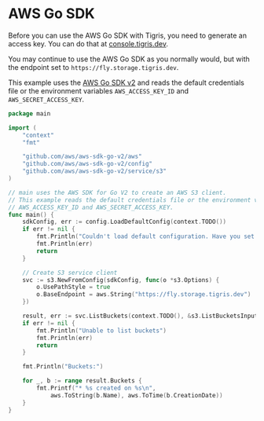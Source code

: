 # AWS Go SDK

Before you can use the AWS Go SDK with Tigris, you need to generate an access
key. You can do that at [console.tigris.dev](https://console.tigris.dev/).

You may continue to use the AWS Go SDK as you normally would, but with the
endpoint set to `https://fly.storage.tigris.dev`.

This example uses the [AWS Go SDK v2](https://github.com/aws/aws-sdk-go-v2) and
reads the default credentials file or the environment variables
`AWS_ACCESS_KEY_ID` and `AWS_SECRET_ACCESS_KEY`.

```go
package main

import (
	"context"
	"fmt"

	"github.com/aws/aws-sdk-go-v2/aws"
	"github.com/aws/aws-sdk-go-v2/config"
	"github.com/aws/aws-sdk-go-v2/service/s3"
)

// main uses the AWS SDK for Go V2 to create an AWS S3 client.
// This example reads the default credentials file or the environment variables
// AWS_ACCESS_KEY_ID and AWS_SECRET_ACCESS_KEY.
func main() {
	sdkConfig, err := config.LoadDefaultConfig(context.TODO())
	if err != nil {
		fmt.Println("Couldn't load default configuration. Have you set up your AWS account?")
		fmt.Println(err)
		return
	}

	// Create S3 service client
	svc := s3.NewFromConfig(sdkConfig, func(o *s3.Options) {
		o.UsePathStyle = true
		o.BaseEndpoint = aws.String("https://fly.storage.tigris.dev")
	})

	result, err := svc.ListBuckets(context.TODO(), &s3.ListBucketsInput{})
	if err != nil {
		fmt.Println("Unable to list buckets")
		fmt.Println(err)
		return
	}

	fmt.Println("Buckets:")

	for _, b := range result.Buckets {
		fmt.Printf("* %s created on %s\n",
			aws.ToString(b.Name), aws.ToTime(b.CreationDate))
	}
}
```
